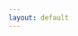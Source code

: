 ```yaml
---
layout: default
---
```

<script type="text/javascript">
  var showList = [];
  function getQueryString(name) {
        var reg = new RegExp("(^|&)" + name + "=([^&]*)(&|$)", "i"); 
        var r = decodeURI(window.location.search).substr(1).match(reg); 
        if (r != null) return unescape(r[2]); return null; 
  }
  function filterList(list,cat){
    var showList = [];
    for(i in list){
        if(list[i].category==cat){
          showList.push(list[i]);
        }
    }
    return showList;
  }
  function searchList(list,search){
      var resultList = [];
      var pattern = new RegExp(search, 'i');
      for(i in list){
        // if(list[i].title.search(pattern)!=-1
        //   ||list[i].excerpt.search(pattern)!=-1){
        //   list[i].title = list[i].title.replace(pattern,'<span class="text-danger">'+search+'</span>',"i");
        //   list[i].excerpt = list[i].excerpt.replace(pattern,'<span class="text-danger">'+search+'</span>',"i");
        //   resultList.push(list[i]);
        // 
        //
        var match=[];
        var titMatch = list[i].title.match(pattern);
        var exMatch = list[i].excerpt.match(pattern);
        if(titMatch!=null){
          match.push(titMatch);
        }
        if(exMatch!=null){
          match.push(exMatch);
        }
        if(search==list[i].category){
          match.push(search);
        }
        if(match!=null&&match.length>0){
            for(j in match){
              list[i].title = list[i].title.replace(match[j],'<span class="text-danger">'+match[j]+'</span>',"i");
              list[i].excerpt = list[i].excerpt.replace(match[j],'<span class="text-danger">'+match[j]+'</span>',"i");
            }
            resultList.push(list[i]);
        }
      }
      return resultList;
  }

  function buildHtml(record) {
    var html = "";
    if(record){
      for(i in record){
        var post = record[i];
        html += '<div class="blog-post">'
         + '<h2 class="blog-post-title"><a href="'+post.url+'.html">'+post.title+'</a></h2>'
          +'<p class="blog-post-meta">'+post.dateTime+' by <a href="/contact.html">'+post.author+'</a>&nbsp&nbsp'
            +'<a class="label label-danger pull-right category" href="/index.html?s='+post.category+'">'+post.category+'</a>'
          +'</p>'
          +'<p>'+post.excerpt+'</p>'
          +'<hr>'
        +'</div>';
      }
    }
    if(html==""){
      html = '<div class="alert alert-dange text-center" role="alert">暂无内容</div>';
    }
    return html;
  }
  
  function showPage(pageNo){
      var pageSize = 5;
      var total = showList.length;
      var pages = Math.floor(total%pageSize==0?(total/pageSize):(total/pageSize+1));
      pageNo = pageNo<0?0:pageNo;
      pageNo = pageNo>pages?pages:pageNo;
      var start = (pageNo-1)*pageSize;
      start = start<0?0:start;
      var end = pageNo*pageSize;
      end = end>(total)?(total):end;
      var record = showList.slice(start,end);
      var html = buildHtml(record);
      if(showList.length!=0){
        html += '<nav><ul class="pager">';
          if(pageNo==1){
            html += '<li class="previous disabled"><a href="#">上一页</a></li>';
          }else{
            html += '<li class="previous"><a href="javascript:goPage('+(new Number(pageNo)-1)+')">上一页</a></li>';
          }

          if(pageNo==pages){
            html += '<li class="next disabled"><a href="#">下一页</a></li>';
          }else{
            html += '<li class="next"><a href="javascript:goPage('+(new Number(pageNo)+1)+')">下一页</a></li>';
          }

       html += '</ul> </nav>';
      }
      
      $("#list").html(html);
  }

function goPage(page){
  var href = "/index.html?p="+page;
  var search = getQueryString("s");
  if(search){
      href = href + "&s="+search;
  }
  var cat = getQueryString("cat");
  if(cat){
    href = href + "&cat="+cat;
  }
  window.location.href = encodeURI(href);
}

  
  var list = [];
 
  {% for post in site.posts %}
  list.push({
        "title":"{{post.title}}"
        ,"dateTime":"{{post.dateTime}}"
        ,"author":"{{post.author}}"
        ,"category":"{{post.category}}"
        ,"excerpt":'{{post.excerpt}}'
        ,"url":'{{post.url}}'
  });
  {% endfor %}
  var cat = getQueryString("cat");
  if(null!=cat){
    showList = filterList(list,cat);
  }else{
    showList = list;
  }
  var search = getQueryString("s");
  if(search!=null&&search!=""){
      showList = searchList(showList,search);
      $("#iptSearch").val(search);
  }
  var page = getQueryString("p");
  if(!page){
    page = 1;
  }
  showPage(page);
</script>




            